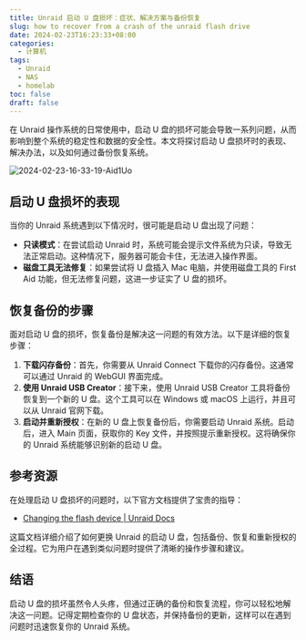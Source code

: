 ```yaml
---
title: Unraid 启动 U 盘损坏：症状、解决方案与备份恢复
slug: how to recover from a crash of the unraid flash drive
date: 2024-02-23T16:23:33+08:00
categories:
  - 计算机
tags:
  - Unraid
  - NAS
  - homelab
toc: false
draft: false
---
```


在 Unraid 操作系统的日常使用中，启动 U 盘的损坏可能会导致一系列问题，从而影响到整个系统的稳定性和数据的安全性。本文将探讨启动 U 盘损坏时的表现、解决办法，以及如何通过备份恢复系统。

![2024-02-23-16-33-19-Aid1Uo](https://raw.githubusercontent.com/xbot/image-hosting/master/blog/2024-02-23-16-33-19-Aid1Uo.png)

## 启动 U 盘损坏的表现

当你的 Unraid 系统遇到以下情况时，很可能是启动 U 盘出现了问题：

- **只读模式**：在尝试启动 Unraid 时，系统可能会提示文件系统为只读，导致无法正常启动。这种情况下，服务器可能会卡住，无法进入操作界面。
- **磁盘工具无法修复**：如果尝试将 U 盘插入 Mac 电脑，并使用磁盘工具的 First Aid 功能，但无法修复问题，这进一步证实了 U 盘的损坏。

## 恢复备份的步骤

面对启动 U 盘的损坏，恢复备份是解决这一问题的有效方法。以下是详细的恢复步骤：

1. **下载闪存备份**：首先，你需要从 Unraid Connect 下载你的闪存备份。这通常可以通过 Unraid 的 WebGUI 界面完成。
2. **使用 Unraid USB Creator**：接下来，使用 Unraid USB Creator 工具将备份恢复到一个新的 U 盘。这个工具可以在 Windows 或 macOS 上运行，并且可以从 Unraid 官网下载。
3. **启动并重新授权**：在新的 U 盘上恢复备份后，你需要启动 Unraid 系统。启动后，进入 Main 页面，获取你的 Key 文件，并按照提示重新授权。这将确保你的 Unraid 系统能够识别新的启动 U 盘。

## 参考资源

在处理启动 U 盘损坏的问题时，以下官方文档提供了宝贵的指导：

- [Changing the flash device | Unraid Docs](https://docs.unraid.net/unraid-os/manual/changing-the-flash-device/#using-the-usb-flash-creator)

这篇文档详细介绍了如何更换 Unraid 的启动 U 盘，包括备份、恢复和重新授权的全过程。它为用户在遇到类似问题时提供了清晰的操作步骤和建议。

## 结语

启动 U 盘的损坏虽然令人头疼，但通过正确的备份和恢复流程，你可以轻松地解决这一问题。记得定期检查你的 U 盘状态，并保持备份的更新，这样可以在遇到问题时迅速恢复你的 Unraid 系统。